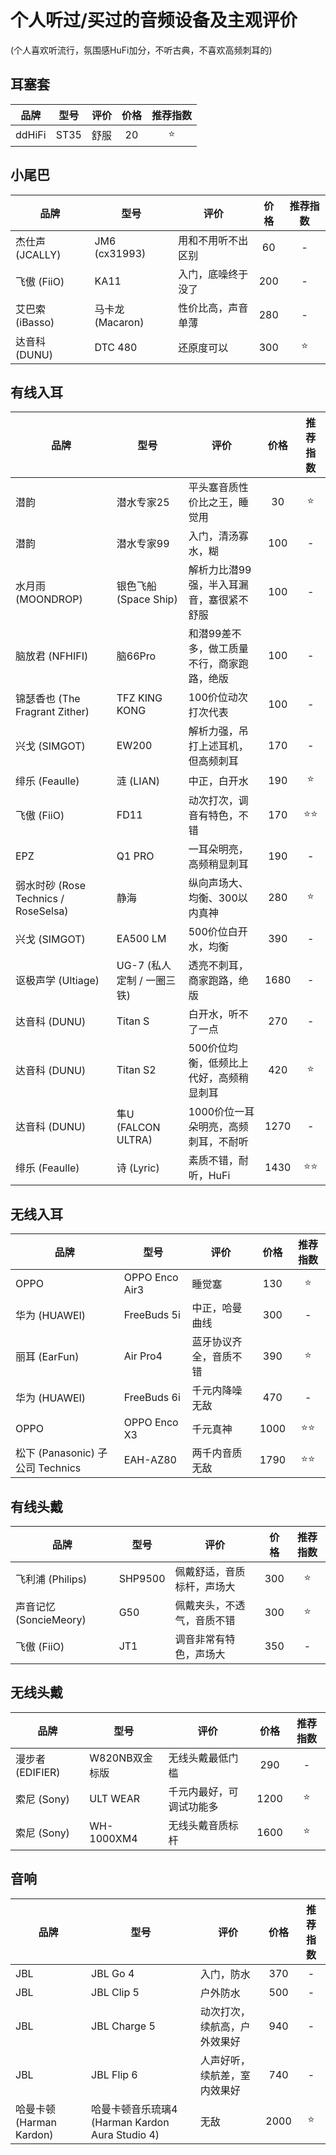 # 个人听过/买过的音频设备及主观评价
(个人喜欢听流行，氛围感HuFi加分，不听古典，不喜欢高频刺耳的)

## 耳塞套

| 品牌 | 型号 | 评价 | 价格 | 推荐指数 |
| ----------- | ----------- | ----------- | :-----------: | :-----------: |
| ddHiFi | ST35 | 舒服 | 20 | ⭐ |

## 小尾巴

| 品牌 | 型号 | 评价 | 价格 | 推荐指数 |
| ----------- | ----------- | ----------- | :-----------: | :-----------: |
| 杰仕声 (JCALLY) | JM6 (cx31993) | 用和不用听不出区别 | 60 | - |
| 飞傲 (FiiO) | KA11 | 入门，底噪终于没了 | 200 | - |
| 艾巴索 (iBasso) | 马卡龙 (Macaron) | 性价比高，声音单薄 | 280 | - |
| 达音科 (DUNU) | DTC 480 | 还原度可以 | 300 | ⭐ |

## 有线入耳

| 品牌 | 型号 | 评价 | 价格 | 推荐指数 |
| ----------- | ----------- | ----------- | :-----------: | :-----------: |
| 潜韵 | 潜水专家25 | 平头塞音质性价比之王，睡觉用 | 30 | ⭐ |
| 潜韵 | 潜水专家99 | 入门，清汤寡水，糊 | 100 | - |
| 水月雨 (MOONDROP) | 银色飞船 (Space Ship) | 解析力比潜99强，半入耳漏音，塞很紧不舒服 | 100 | - |
| 脑放君 (NFHIFI) | 脑66Pro | 和潜99差不多，做工质量不行，商家跑路，绝版 | 100 | - |
| 锦瑟香也 (The Fragrant Zither) | TFZ KING KONG | 100价位动次打次代表 | 100 | - |
| 兴戈 (SIMGOT) | EW200 | 解析力强，吊打上述耳机，但高频刺耳 | 170 | - |
| 绯乐 (Feaulle) | 涟 (LIAN) | 中正，白开水 | 190 | ⭐ |
| 飞傲 (FiiO) | FD11 | 动次打次，调音有特色，不错 | 170 | ⭐⭐ |
| EPZ | Q1 PRO | 一耳朵明亮，高频稍显刺耳 | 190 | - |
| 弱水时砂 (Rose Technics / RoseSelsa) | 静海 | 纵向声场大、均衡、300以内真神 | 280 | ⭐ |
| 兴戈 (SIMGOT) | EA500 LM | 500价位白开水，均衡 | 390 | - |
| 讴极声学 (Ultiage) | UG-7 (私人定制 / 一圈三铁) | 透亮不刺耳，商家跑路，绝版 | 1680 | - |
| 达音科 (DUNU) | Titan S | 白开水，听不了一点 | 270 | - |
| 达音科 (DUNU) | Titan S2 | 500价位均衡，低频比上代好，高频稍显刺耳 | 420 | ⭐ |
| 达音科 (DUNU) | 隼U (FALCON ULTRA) | 1000价位一耳朵明亮，高频刺耳，不耐听 | 1270 | - |
| 绯乐 (Feaulle) | 诗 (Lyric) | 素质不错，耐听，HuFi | 1430 | ⭐⭐ |

## 无线入耳

| 品牌 | 型号 | 评价 | 价格 | 推荐指数 |
| ----------- | ----------- | ----------- | :-----------: | :-----------: |
| OPPO | OPPO Enco Air3 | 睡觉塞 | 130 | ⭐ |
| 华为 (HUAWEI) | FreeBuds 5i | 中正，哈曼曲线 | 300 | - |
| 丽耳 (EarFun) | Air Pro4 | 蓝牙协议齐全，音质不错 | 390 | ⭐ |
| 华为 (HUAWEI) | FreeBuds 6i | 千元内降噪无敌 | 470 | - |
| OPPO | OPPO Enco X3 | 千元真神 | 1000 | ⭐⭐ |
| 松下 (Panasonic) 子公司 Technics | EAH-AZ80 | 两千内音质无敌 | 1790 | ⭐⭐ |

## 有线头戴

| 品牌 | 型号 | 评价 | 价格 | 推荐指数 |
| ----------- | ----------- | ----------- | :-----------: | :-----------: |
| 飞利浦 (Philips) | SHP9500 | 佩戴舒适，音质标杆，声场大 | 300 | ⭐ |
| 声音记忆 (SoncieMeory) | G50 | 佩戴夹头，不透气，音质不错 | 300 | ⭐ |
| 飞傲 (FiiO) | JT1 | 调音非常有特色，声场大 | 350 | - |

## 无线头戴

| 品牌 | 型号 | 评价 | 价格 | 推荐指数 |
| ----------- | ----------- | ----------- | :-----------: | :-----------: |
| 漫步者 (EDIFIER) | W820NB双金标版 | 无线头戴最低门槛 | 290 | - |
| 索尼 (Sony) | ULT WEAR | 千元内最好，可调试功能多 | 1200 | ⭐ |
| 索尼 (Sony) | WH-1000XM4 | 无线头戴音质标杆 | 1600 | ⭐ |

## 音响

| 品牌 | 型号 | 评价 | 价格 | 推荐指数 |
| ----------- | ----------- | ----------- | :-----------: | :-----------: |
| JBL | JBL Go 4 | 入门，防水 | 370 | - |
| JBL | JBL Clip 5 | 户外防水 | 500 | - |
| JBL | JBL Charge 5 | 动次打次，续航高，户外效果好 | 940 | - |
| JBL | JBL Flip 6 | 人声好听，续航差，室内效果好 | 740 | - |
| 哈曼卡顿 (Harman Kardon)  |  哈曼卡顿音乐琉璃4 (Harman Kardon Aura Studio 4) | 无敌 | 2000 | ⭐ |
